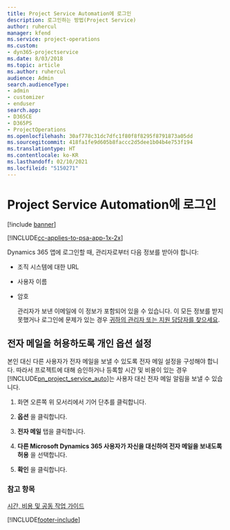 ```yaml
---
title: Project Service Automation에 로그인
description: 로그인하는 방법(Project Service)
author: ruhercul
manager: kfend
ms.service: project-operations
ms.custom:
- dyn365-projectservice
ms.date: 8/03/2018
ms.topic: article
ms.author: ruhercul
audience: Admin
search.audienceType:
- admin
- customizer
- enduser
search.app:
- D365CE
- D365PS
- ProjectOperations
ms.openlocfilehash: 30af778c31dc7dfc1f80f8f8295f8791873a05dd
ms.sourcegitcommit: 418fa1fe9d605b8faccc2d5dee1b04b4e753f194
ms.translationtype: HT
ms.contentlocale: ko-KR
ms.lasthandoff: 02/10/2021
ms.locfileid: "5150271"
---
```

# <a name="sign-in-to-project-service-automation"></a>Project Service Automation에 로그인

[!include [banner](../includes/psa-now-project-operations.md)]

[!INCLUDE[cc-applies-to-psa-app-1x-2x](../includes/cc-applies-to-psa-app-1x-2x.md)]

Dynamics 365 앱에 로그인할 때, 관리자로부터 다음 정보를 받아야 합니다:  
  
- 조직 시스템에 대한 URL  
  
- 사용자 이름  
  
- 암호  
  
  관리자가 보낸 이메일에 이 정보가 포함되어 있을 수 있습니다. 이 모든 정보를 받지 못했거나 로그인에 문제가 있는 경우 [귀하의 관리자 또는 지원 담당자를 찾으세요](https://docs.microsoft.com/dynamics365/customerengagement/on-premises/basics/find-administrator-support).  
  
## <a name="set-your-personal-options-to-allow-email"></a>전자 메일을 허용하도록 개인 옵션 설정  
 본인 대신 다른 사용자가 전자 메일을 보낼 수 있도록 전자 메일 설정을 구성해야 합니다. 따라서 프로젝트에 대해 승인하거나 등록할 시간 및 비용이 있는 경우 [!INCLUDE[pn_project_service_auto](../includes/pn-project-service-auto.md)]는 사용자 대신 전자 메일 알림을 보낼 수 있습니다.  
  
1.  화면 오른쪽 위 모서리에서 기어 단추를 클릭합니다.  
  
2.  **옵션** 을 클릭합니다.  
  
3.  **전자 메일** 탭을 클릭합니다.  
  
4.  **다른 Microsoft Dynamics 365 사용자가 자신을 대신하여 전자 메일을 보내도록 허용** 을 선택합니다.  
  
5.  **확인** 을 클릭합니다.  
  
### <a name="see-also"></a>참고 항목  
 [시간, 비용 및 공동 작업 가이드](../psa/time-expense-collaboration-guide.md)


[!INCLUDE[footer-include](../includes/footer-banner.md)]